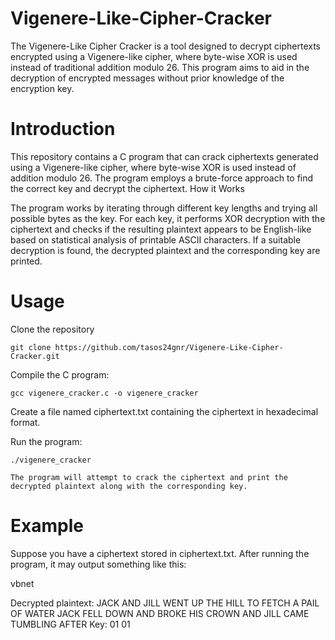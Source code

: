 # Vigenere-Like-Cipher-Cracker
The Vigenere-Like Cipher Cracker is a tool designed to decrypt ciphertexts encrypted using a Vigenere-like cipher, where byte-wise XOR is used instead of traditional addition modulo 26. This program aims to aid in the decryption of encrypted messages without prior knowledge of the encryption key.

# Introduction

This repository contains a C program that can crack ciphertexts generated using a Vigenere-like cipher, where byte-wise XOR is used instead of addition modulo 26. The program employs a brute-force approach to find the correct key and decrypt the ciphertext.
How it Works

The program works by iterating through different key lengths and trying all possible bytes as the key. For each key, it performs XOR decryption with the ciphertext and checks if the resulting plaintext appears to be English-like based on statistical analysis of printable ASCII characters. If a suitable decryption is found, the decrypted plaintext and the corresponding key are printed.

# Usage
Clone the repository

    git clone https://github.com/tasos24gnr/Vigenere-Like-Cipher-Cracker.git



Compile the C program:

    gcc vigenere_cracker.c -o vigenere_cracker

Create a file named ciphertext.txt containing the ciphertext in hexadecimal format.

Run the program:

    ./vigenere_cracker

    The program will attempt to crack the ciphertext and print the decrypted plaintext along with the corresponding key.

# Example

Suppose you have a ciphertext stored in ciphertext.txt. After running the program, it may output something like this:

vbnet

Decrypted plaintext: JACK AND JILL WENT UP THE HILL TO FETCH A PAIL OF WATER JACK FELL DOWN AND BROKE HIS CROWN AND JILL CAME TUMBLING AFTER
Key: 01 01


